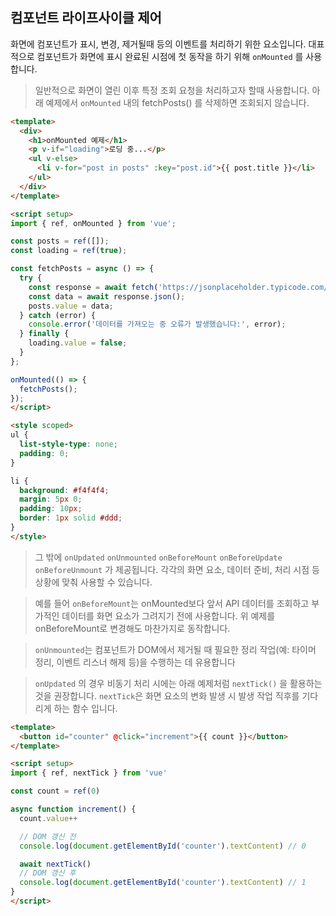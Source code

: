 ## 컴포넌트 라이프사이클 제어

화면에 컴포넌트가 표시, 변경, 제거될때 등의 이벤트를 처리하기 위한 요소입니다. 대표적으로 컴포넌트가 화면에 표시 완료된 시점에 첫 동작을 하기 위해 `onMounted` 를 사용합니다.

> 일반적으로 화면이 열린 이후 특정 조회 요청을 처리하고자 할때 사용합니다. 아래 예제에서 `onMounted` 내의 fetchPosts() 를 삭제하면 조회되지 않습니다.

```html
<template>
  <div>
    <h1>onMounted 예제</h1>
    <p v-if="loading">로딩 중...</p>
    <ul v-else>
      <li v-for="post in posts" :key="post.id">{{ post.title }}</li>
    </ul>
  </div>
</template>

<script setup>
import { ref, onMounted } from 'vue';

const posts = ref([]);
const loading = ref(true);

const fetchPosts = async () => {
  try {
    const response = await fetch('https://jsonplaceholder.typicode.com/posts');
    const data = await response.json();
    posts.value = data;
  } catch (error) {
    console.error('데이터를 가져오는 중 오류가 발생했습니다:', error);
  } finally {
    loading.value = false;
  }
};

onMounted(() => {
  fetchPosts();
});
</script>

<style scoped>
ul {
  list-style-type: none;
  padding: 0;
}

li {
  background: #f4f4f4;
  margin: 5px 0;
  padding: 10px;
  border: 1px solid #ddd;
}
</style>
```

> 그 밖에 `onUpdated` `onUnmounted` `onBeforeMount` `onBeforeUpdate` `onBeforeUnmount` 가 제공됩니다. 각각의 화면 요소, 데이터 준비, 처리 시점 등 상황에 맞춰 사용할 수 있습니다.

> 예를 들어 `onBeforeMount`는 onMounted보다 앞서 API 데이터를 조회하고 부가적인 데이터를 화면 요소가 그려지기 전에 사용합니다. 위 예제를 onBeforeMount로 변경해도 마찬가지로 동작합니다.

> `onUnmounted`는 컴포넌트가 DOM에서 제거될 때 필요한 정리 작업(예: 타이머 정리, 이벤트 리스너 해제 등)을 수행하는 데 유용합니다

> `onUpdated` 의 경우 비동기 처리 시에는 아래 예제처럼 `nextTick()` 을 활용하는 것을 권장합니다. `nextTick`은 화면 요소의 변화 발생 시 발생 작업 직후를 기다리게 하는 함수 입니다.

```html
<template>
  <button id="counter" @click="increment">{{ count }}</button>
</template>

<script setup>
import { ref, nextTick } from 'vue'

const count = ref(0)

async function increment() {
  count.value++

  // DOM 갱신 전
  console.log(document.getElementById('counter').textContent) // 0

  await nextTick()
  // DOM 갱신 후
  console.log(document.getElementById('counter').textContent) // 1
}
</script>
```